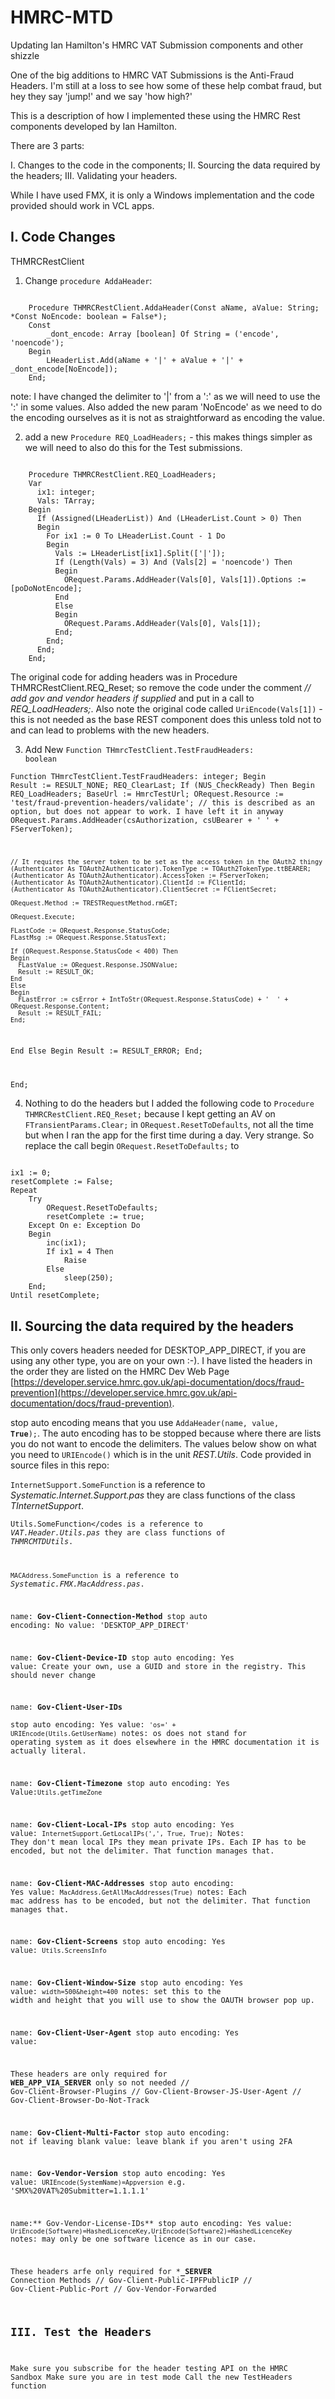 # HMRC-MTD
Updating Ian Hamilton's HMRC VAT Submission components and other shizzle

One of the big additions to HMRC VAT Submissions is the Anti-Fraud Headers. I'm still at a loss to see how some of these help combat fraud, but hey they say 'jump!' and we say 'how high?'

This is a description of how I implemented these using the HMRC Rest components developed by Ian Hamilton.

There are 3 parts:

I. Changes to the code in the components;
II. Sourcing the data required by the headers;
III. Validating your headers.
 
While I have used FMX, it is only a Windows implementation and the code provided should work in VCL apps.

## I. Code Changes ##

THMRCRestClient 

1. Change <code>procedure AddaHeader</code>:
<code> 
    Procedure THMRCRestClient.AddaHeader(Const aName, aValue: String; *Const NoEncode: boolean = False*); 
    Const
    	_dont_encode: Array [boolean] Of String = ('encode', 'noencode');
    Begin
    	LHeaderList.Add(aName + '|' + aValue + '|' + _dont_encode[NoEncode]);
    End;
</code>

note: I have changed the delimiter to '|' from a ':' as we will need to use the ':' in some values. Also added the new param 'NoEncode' as we need to do the encoding ourselves as it is not as straightforward as encoding the value.

2. add a new <code>Procedure REQ_LoadHeaders;</code> - this makes things simpler as we will need to also do this for the Test submissions.
<code>    
    Procedure THMRCRestClient.REQ_LoadHeaders;
    Var
      ix1: integer;
      Vals: TArray<String>;
    Begin
      If (Assigned(LHeaderList)) And (LHeaderList.Count > 0) Then
      Begin
        For ix1 := 0 To LHeaderList.Count - 1 Do
        Begin
          Vals := LHeaderList[ix1].Split(['|']);
          If (Length(Vals) = 3) And (Vals[2] = 'noencode') Then
          Begin
            ORequest.Params.AddHeader(Vals[0], Vals[1]).Options := [poDoNotEncode];
          End
          Else
          Begin
            ORequest.Params.AddHeader(Vals[0], Vals[1]);
          End;
        End;
      End;
    End;
</code> 

The original code for adding headers was in Procedure THMRCRestClient.REQ_Reset; so remove the code under the comment  *// add gov and vendor headers if supplied* and put in a call to *REQ_LoadHeaders;*. Also note the original code called <code>UriEncode(Vals[1])</code> - this is not needed as the base REST component does this unless told not to and can lead to problems with the new headers.

3. Add New <code>Function THmrcTestClient.TestFraudHeaders: boolean</code>

<code>Function THmrcTestClient.TestFraudHeaders: integer;
Begin
  Result := RESULT_NONE;
  REQ_ClearLast;
  If (NUS_CheckReady) Then
  Begin
    REQ_LoadHeaders;
    BaseUrl := HmrcTestUrl;
    ORequest.Resource := 'test/fraud-prevention-headers/validate';
    // this is described as an option, but does not appear to work. I have left it in anyway
    ORequest.Params.AddHeader(csAuthorization, csUBearer + ' ' + FServerToken);

    // It requires the server token to be set as the access token in the OAuth2 thingy
    (Authenticator As TOAuth2Authenticator).TokenType := TOAuth2TokenType.ttBEARER;
    (Authenticator As TOAuth2Authenticator).AccessToken := FServerToken;
    (Authenticator As TOAuth2Authenticator).ClientId := FClientId;
    (Authenticator As TOAuth2Authenticator).ClientSecret := FClientSecret;

    ORequest.Method := TRESTRequestMethod.rmGET;

    ORequest.Execute;

    FLastCode := ORequest.Response.StatusCode;
    FLastMsg := ORequest.Response.StatusText;

    If (ORequest.Response.StatusCode < 400) Then
    Begin
      FLastValue := ORequest.Response.JSONValue;
      Result := RESULT_OK;
    End
    Else
    Begin
      FLastError := csError + IntToStr(ORequest.Response.StatusCode) + '  ' + ORequest.Response.Content;
      Result := RESULT_FAIL;
    End;
  End
  Else
  Begin
    Result := RESULT_ERROR;
  End;

End;</code>

4. Nothing to do the headers but I added the following code to <code>Procedure THMRCRestClient.REQ_Reset;</code> because I kept getting an AV on <code>FTransientParams.Clear;</code> in <code>ORequest.ResetToDefaults</code>, not all the time but when I ran the app for the first time during a day. Very strange. So replace the call begin <code>ORequest.ResetToDefaults;</code> to 

<code> 
ix1 := 0;
resetComplete := False;
Repeat
	Try
		ORequest.ResetToDefaults;
		resetComplete := true;
	Except On e: Exception Do
	Begin
		inc(ix1);
		If ix1 = 4 Then
			Raise
		Else
			sleep(250);
	End;
Until resetComplete;
</code>


## II. Sourcing the data required by the headers ##

This only covers headers needed for DESKTOP_APP_DIRECT, if you are using any other type, you are on your own :-). I have listed the headers in the order they are listed on the HMRC Dev Web Page [https://developer.service.hmrc.gov.uk/api-documentation/docs/fraud-prevention](https://developer.service.hmrc.gov.uk/api-documentation/docs/fraud-prevention).

stop auto encoding means that you use <code>AddaHeader(name, value, **True**);</code>. The auto encoding has to be stopped because where there are lists you do not want to encode the delimiters. The values below show on what you need to <code>URIEncode()</code> which is in the unit *REST.Utils*. 
Code provided in source files in this repo:

<code>InternetSupport.SomeFunction</code> is a reference to *Systematic.Internet.Support.pas* they are class functions of the class *TInternetSupport*.

<code>Utils.SomeFunction</codes is a reference to *VAT.Header.Utils.pas* they are class functions of *THMRCMTDUtils*.  

<code>MACAddress.SomeFunction</code> is a reference to *Systematic.FMX.MacAddress.pas*.

name: **Gov-Client-Connection-Method** 
stop auto encoding: No
value: 'DESKTOP_APP_DIRECT'

name: **Gov-Client-Device-ID**
stop auto encoding: Yes
value: Create your own, use a GUID and store in the registry. This should never change

name: **Gov-Client-User-IDs**  
stop auto encoding: Yes
value: <code>'os=' + URIEncode(Utils.GetUserName)</code>
notes: os does not stand for operating system as it does elsewhere in the HMRC documentation it is actually literal.

name: **Gov-Client-Timezone** 
stop auto encoding: Yes
Value:<code>Utils.getTimeZone</code> 

name: **Gov-Client-Local-IPs** 
stop auto encoding: Yes 
value: <code>InternetSupport.GetLocalIPs(',', True, True);</code>
Notes: They don't mean local IPs they mean private IPs. Each IP has to be encoded, but not the delimiter. That function manages that.

name: **Gov-Client-MAC-Addresses** 
stop auto encoding: Yes
value: <code>MacAddress.GetAllMacAddresses(True)</code>
notes: Each mac address has to be encoded, but not the delimiter. That function manages that.

name: **Gov-Client-Screens**
stop auto encoding: Yes
value: <code>Utils.ScreensInfo</code>

name: **Gov-Client-Window-Size** 
stop auto encoding: Yes
value: <code>width=500&height=400</code>
notes: set this to the width and height that you will use to show the OAUTH browser pop up.

name: **Gov-Client-User-Agent** 
stop auto encoding: Yes
value: 

These headers are only required for **WEB_APP_VIA_SERVER** only so not needed
//  Gov-Client-Browser-Plugins
//  Gov-Client-Browser-JS-User-Agent
//  Gov-Client-Browser-Do-Not-Track

name: **Gov-Client-Multi-Factor** 
stop auto encoding: not if leaving blank
value: leave blank if you aren't using 2FA

name: **Gov-Vendor-Version** 
stop auto encoding: Yes
value: <code>URIEncode(SystemName)=Appversion</code> e.g. 'SMX%20VAT%20Submitter=1.1.1.1'

name:** Gov-Vendor-License-IDs** 
stop auto encoding: Yes
value: <code>UriEncode(Software)=HashedLicenceKey,UriEncode(Software2)=HashedLicenceKey</code>
notes: may only be one software licence as in our case.

These headers arfe only required for ***_SERVER** Connection Methods
//  Gov-Client-Public-IPFPublicIP
//  Gov-Client-Public-Port
//  Gov-Vendor-Forwarded


## III. Test the Headers ##  

Make sure you subscribe for the header testing API on the HMRC Sandbox
Make sure you are in test mode
Call the new TestHeaders function                                                               




